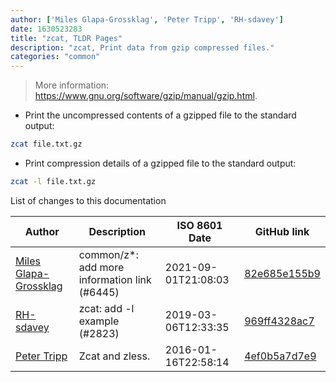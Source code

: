 ```yaml
---
author: ['Miles Glapa-Grossklag', 'Peter Tripp', 'RH-sdavey']
date: 1630523283
title: "zcat, TLDR Pages"
description: "zcat, Print data from gzip compressed files."
categories: "common"
---
```

> More information: <https://www.gnu.org/software/gzip/manual/gzip.html>.

- Print the uncompressed contents of a gzipped file to the standard output:

```bash
zcat file.txt.gz
```

- Print compression details of a gzipped file to the standard output:

```bash
zcat -l file.txt.gz
```
List of changes to this documentation


Author | Description | ISO 8601 Date | GitHub link
------|-----|-----|-----
[Miles Glapa-Grossklag](mailto:miles@glapa-grossklag.com) | common/z*: add more information link (#6445) | 2021-09-01T21:08:03 | [82e685e155b9](https://github.com/tldr-pages/tldr/commit/82e685e155b93e19aef385e655da9134d4808701)
[RH-sdavey](mailto:32485509+RH-sdavey@users.noreply.github.com) | zcat: add -l example (#2823) | 2019-03-06T12:33:35 | [969ff4328ac7](https://github.com/tldr-pages/tldr/commit/969ff4328ac7c5decd0859f13636e620f514c753)
[Peter Tripp](mailto:petertripp@gmail.com) | Zcat and zless. | 2016-01-16T22:58:14 | [4ef0b5a7d7e9](https://github.com/tldr-pages/tldr/commit/4ef0b5a7d7e9cbed8159e2b525a0ea19e2f6d9c3)

